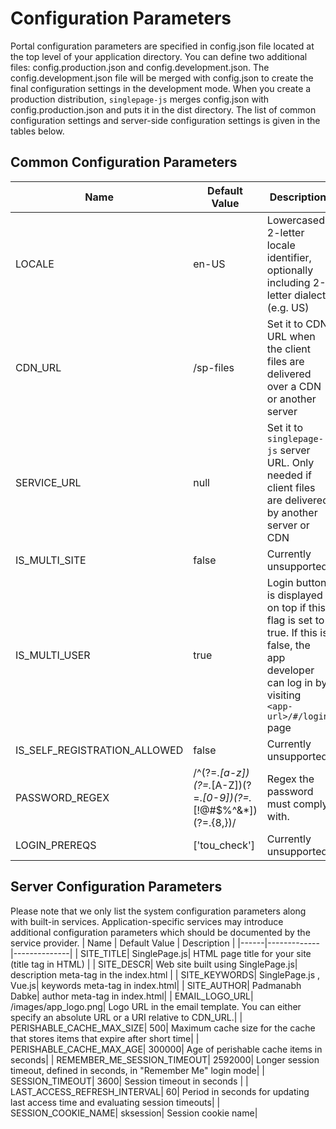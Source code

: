 # Configuration Parameters
Portal configuration parameters are specified in config.json file located at the top level of your application directory. You can 
define two additional files: config.production.json and config.development.json. The config.development.json file will be merged
with config.json to create the final configuration settings in the development mode. When you create a production distribution, `singlepage-js`
merges config.json with config.production.json and puts it in the dist directory. The list of common configuration settings and server-side
configuration settings is given in the tables below.

## Common Configuration Parameters
| Name | Default Value | Description | 
|------|-------------|--------------|
|  LOCALE| en-US| Lowercased 2-letter locale identifier, optionally including 2-letter dialect (e.g. US)
|  CDN_URL| /sp-files| Set it to CDN URL when the client files are delivered over a CDN or another server
|  SERVICE_URL| null| Set it to `singlepage-js` server URL. Only needed if client files are delivered by another server or CDN|
|  IS_MULTI_SITE| false| Currently unsupported|
|  IS_MULTI_USER| true| Login button is displayed on top if this flag is set to true. If this is false, the app developer can log in by visiting `<app-url>/#/login` page|
|  IS_SELF_REGISTRATION_ALLOWED| false| Currently unsupported|
|  PASSWORD_REGEX| /^(?=.*[a-z])(?=.*[A-Z])(?=.*[0-9])(?=.*[!@#\$%\^&\*])(?=.{8,})/| Regex the password must comply with.|
|  LOGIN_PREREQS| ['tou_check'] | Currently unsupported |

## Server Configuration Parameters
Please note that we only list the system configuration parameters along with built-in services. Application-specific services may introduce
additional configuration parameters which should be documented by the service provider.
| Name | Default Value | Description | 
|------|-------------|--------------|
|  SITE_TITLE| SinglePage.js| HTML page title for your site (title tag in HTML) |
|  SITE_DESCR| Web site built using SinglePage.js| description meta-tag in the index.html |
|  SITE_KEYWORDS| SinglePage.js , Vue.js| keywords meta-tag in index.html|
|  SITE_AUTHOR| Padmanabh Dabke| author meta-tag in index.html|
|  EMAIL_LOGO_URL| /images/app_logo.png| Logo URL in the email template. You can either specify an absolute URL or a URI relative to CDN_URL.|
|  PERISHABLE_CACHE_MAX_SIZE| 500| Maximum cache size for the cache that stores items that expire after short time|
|  PERISHABLE_CACHE_MAX_AGE| 300000| Age of perishable cache items in seconds|
|  REMEMBER_ME_SESSION_TIMEOUT| 2592000| Longer session timeout, defined in seconds, in "Remember Me" login mode|
|  SESSION_TIMEOUT| 3600| Session timeout in seconds |
|  LAST_ACCESS_REFRESH_INTERVAL| 60| Period in seconds for updating last access time and evaluating session timeouts| 
|  SESSION_COOKIE_NAME| sksession| Session cookie name|
